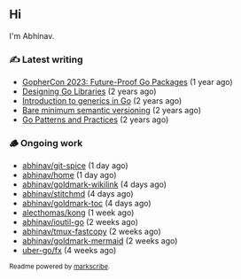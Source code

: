 ## Hi

I'm Abhinav.

### ✍️ Latest writing


- [GopherCon 2023: Future-Proof Go Packages](https://abhinavg.net/2023/09/27/future-proof-packages/) (1 year ago)
- [Designing Go Libraries](https://abhinavg.net/2022/12/06/designing-go-libraries/) (2 years ago)
- [Introduction to generics in Go](https://abhinavg.net/2022/11/23/generics-intro/) (2 years ago)
- [Bare minimum semantic versioning](https://abhinavg.net/2022/11/07/semver/) (2 years ago)
- [Go Patterns and Practices](https://abhinavg.net/2022/09/19/go-patterns-and-practices-talk/) (2 years ago)

### 🪵 Ongoing work


- [abhinav/git-spice](https://github.com/abhinav/git-spice) (1 day ago)
- [abhinav/home](https://github.com/abhinav/home) (1 day ago)
- [abhinav/goldmark-wikilink](https://github.com/abhinav/goldmark-wikilink) (4 days ago)
- [abhinav/stitchmd](https://github.com/abhinav/stitchmd) (4 days ago)
- [abhinav/goldmark-toc](https://github.com/abhinav/goldmark-toc) (4 days ago)
- [alecthomas/kong](https://github.com/alecthomas/kong) (1 week ago)
- [abhinav/ioutil-go](https://github.com/abhinav/ioutil-go) (2 weeks ago)
- [abhinav/tmux-fastcopy](https://github.com/abhinav/tmux-fastcopy) (2 weeks ago)
- [abhinav/goldmark-mermaid](https://github.com/abhinav/goldmark-mermaid) (2 weeks ago)
- [uber-go/fx](https://github.com/uber-go/fx) (4 weeks ago)

<sub>Readme powered by [markscribe](https://github.com/muesli/markscribe).</sub>
